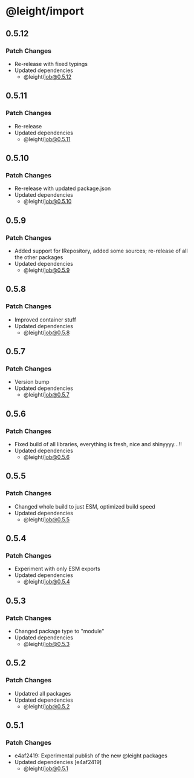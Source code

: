 # @leight/import

## 0.5.12

### Patch Changes

- Re-release with fixed typings
- Updated dependencies
  - @leight/job@0.5.12

## 0.5.11

### Patch Changes

- Re-release
- Updated dependencies
  - @leight/job@0.5.11

## 0.5.10

### Patch Changes

- Re-release with updated package.json
- Updated dependencies
  - @leight/job@0.5.10

## 0.5.9

### Patch Changes

- Added support for IRepository, added some sources; re-release of all the other packages
- Updated dependencies
  - @leight/job@0.5.9

## 0.5.8

### Patch Changes

- Improved container stuff
- Updated dependencies
  - @leight/job@0.5.8

## 0.5.7

### Patch Changes

- Version bump
- Updated dependencies
  - @leight/job@0.5.7

## 0.5.6

### Patch Changes

- Fixed build of all libraries, everything is fresh, nice and shinyyyy...!!
- Updated dependencies
  - @leight/job@0.5.6

## 0.5.5

### Patch Changes

- Changed whole build to just ESM, optimized build speed
- Updated dependencies
  - @leight/job@0.5.5

## 0.5.4

### Patch Changes

- Experiment with only ESM exports
- Updated dependencies
  - @leight/job@0.5.4

## 0.5.3

### Patch Changes

- Changed package type to "module"
- Updated dependencies
  - @leight/job@0.5.3

## 0.5.2

### Patch Changes

- Updatred all packages
- Updated dependencies
  - @leight/job@0.5.2

## 0.5.1

### Patch Changes

- e4af2419: Experimental publish of the new @leight packages
- Updated dependencies [e4af2419]
  - @leight/job@0.5.1
